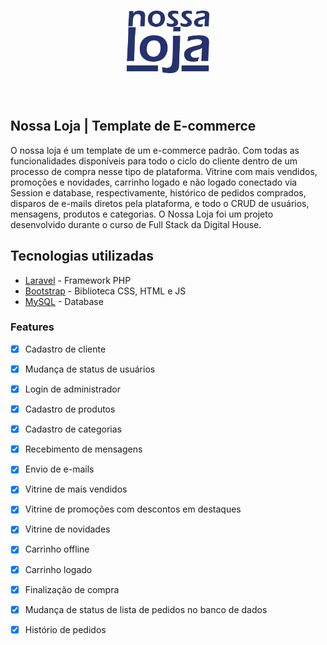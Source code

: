 <h1 align="center">
  <img height="100" src="https://github.com/RafaelCarvalhoNeto/ecommerce_laravel/blob/master/public/img/logoazul.png">
</h1>
<br>

## Nossa Loja | Template de E-commerce
O nossa loja é um template de um e-commerce padrão. Com todas as funcionalidades disponíveis para todo o ciclo do cliente dentro de um processo de compra nesse tipo de plataforma.
Vitrine com mais vendidos, promoções e novidades, carrinho logado e não logado conectado via Session e database, respectivamente, histórico de pedidos comprados, disparos de e-mails diretos pela plataforma, e todo o CRUD de usuários, mensagens, produtos e categorias.
O Nossa Loja foi um projeto desenvolvido durante o curso de Full Stack da Digital House.

## Tecnologias utilizadas
* [Laravel](https://laravel.com/) - Framework PHP
* [Bootstrap](https://getbootstrap.com/) - Biblioteca CSS, HTML e JS
* [MySQL](https://www.mysql.com/) - Database

### Features

- [x] Cadastro de cliente
- [x] Mudança de status de usuários
- [x] Login de administrador
- [x] Cadastro de produtos
- [x] Cadastro de categorias
- [x] Recebimento de mensagens
- [x] Envio de e-mails
- [x] Vitrine de mais vendidos
- [x] Vitrine de promoções com descontos em destaques
- [x] Vitrine de novidades
- [x] Carrinho offline
- [x] Carrinho logado
- [x] Finalização de compra
- [x] Mudança de status de lista de pedidos no banco de dados
- [x] Histório de pedidos

